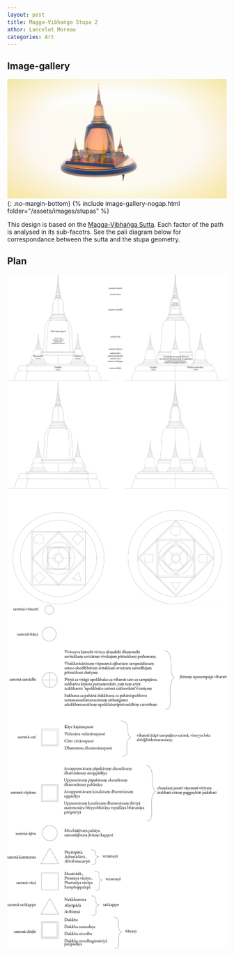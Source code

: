 ```yaml
---
layout: post
title: Magga-Vibhaṅga Stupa 2
athor: Lancelot Moreau
categories: Art
---
```


## Image-gallery

![sutpa1](/assets/images/stupaa.jpg){: .no-margin-bottom}
{% include image-gallery-nogap.html folder="/assets/images/stupas" %}

This design is based on the [Magga-Vibhaṅga Sutta](https://www.dhammatalks.org/suttas/SN/SN45_8.html). Each factor of the path is analysed in its sub-facotrs. See the pali diagram below for correspondance between the sutta and the stupa geometry.

## Plan 

![sutpa5](/assets/images/stupafront.png)
![sutpa6](/assets/images/stupatop.png)
![sutpa4](/assets/images/stupa2.png)
